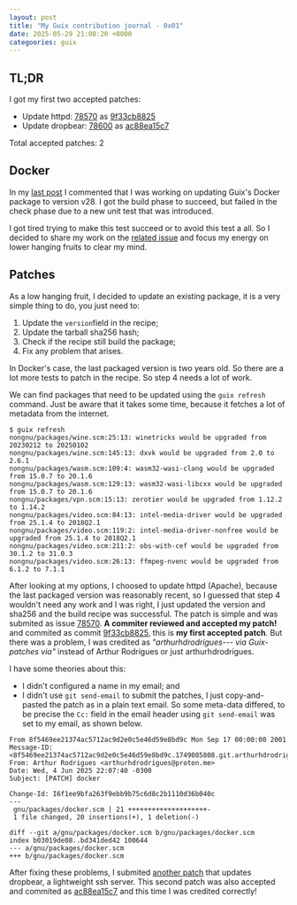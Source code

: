 ```yaml
---
layout: post
title: "My Guix contribution journal - 0x01"
date: 2025-05-29 21:08:20 +0000
categoories: guix
---
```


## TL;DR

I got my first two accepted patches:
* Update httpd: [78570](https://issues.guix.gnu.org/78570) as [9f33cb8825](https://codeberg.org/guix/guix/commit/9f33cb88252f628899c1e11f8b72b9f0022804e1)
* Update dropbear: [78600](https://issues.guix.gnu.org/78600) as [ac88ea15c7](https://codeberg.org/guix/guix/commit/ac88ea15c74e918d3a5ad9c5e45f3ef2af2c2d20)

Total accepted patches: 2

## Docker

In my [last post](../05/17/first-contact-guix.html) I commented that I was working on updating Guix's Docker package to version v28.
I got the build phase to succeed, but failed in the check phase due to a new unit test that was introduced.

I got tired trying to make this test succeed or to avoid this test a all.
So I decided to share my work on the [related issue](https://issues.guix.gnu.org/74746)
and focus my energy on lower hanging fruits to clear my mind.

## Patches

As a low hanging fruit, I decided to update an existing package, it is a very simple thing to do, you just need to:
1. Update the `version`field in the recipe;
2. Update the tarball sha256 hash;
3. Check if the recipe still build the package;
4. Fix any problem that arises.

In Docker's case, the last packaged version is two years old.
So there are a lot more tests to patch in the recipe.
So step 4 needs a lot of work.

We can find packages that need to be updated using the `guix refresh` command.
Just be aware that it takes some time, because it fetches a lot of metadata from the internet.

```{bash}
$ guix refresh
nongnu/packages/wine.scm:25:13: winetricks would be upgraded from 20230212 to 20250102
nongnu/packages/wine.scm:145:13: dxvk would be upgraded from 2.0 to 2.6.1
nongnu/packages/wasm.scm:109:4: wasm32-wasi-clang would be upgraded from 15.0.7 to 20.1.6
nongnu/packages/wasm.scm:129:13: wasm32-wasi-libcxx would be upgraded from 15.0.7 to 20.1.6
nongnu/packages/vpn.scm:15:13: zerotier would be upgraded from 1.12.2 to 1.14.2
nongnu/packages/video.scm:84:13: intel-media-driver would be upgraded from 25.1.4 to 2018Q2.1
nongnu/packages/video.scm:119:2: intel-media-driver-nonfree would be upgraded from 25.1.4 to 2018Q2.1
nongnu/packages/video.scm:211:2: obs-with-cef would be upgraded from 30.1.2 to 31.0.3
nongnu/packages/video.scm:26:13: ffmpeg-nvenc would be upgraded from 6.1.2 to 7.1.1
```

After looking at my options, I choosed to update httpd (Apache), because the last packaged version was reasonably recent, 
so I guessed that step 4 wouldn't need any work and I was right, I just updated the version and sha256 and the build recipe was successful.
The patch is simple and was submited as issue [78570](https://issues.guix.gnu.org/78570).
**A commiter reviewed and accepted my patch!** and commited as commit [9f33cb8825](https://codeberg.org/guix/guix/commit/9f33cb88252f628899c1e11f8b72b9f0022804e1), this is **my first accepted patch**. 
But there was a problem, I was credited as *"arthurhdrodrigues--- via Guix-patches via"* instead of Arthur Rodrigues or just arthurhdrodrigues.

I have some theories about this:
* I didn't configured a name in my email; and
* I didn't use `git send-email` to submit the patches, I just copy-and-pasted the patch as in a plain text email.
  So some meta-data differed, to be precise the `Cc:` field in the email header using `git send-email` was set to my email, as shown below.

```{text}
From 8f5469ee21374ac5712ac9d2e0c5e46d59e8bd9c Mon Sep 17 00:00:00 2001                                                                                                   
Message-ID: <8f5469ee21374ac5712ac9d2e0c5e46d59e8bd9c.1749085808.git.arthurhdrodrigues@proton.me>
From: Arthur Rodrigues <arthurhdrodrigues@proton.me>
Date: Wed, 4 Jun 2025 22:07:40 -0300
Subject: [PATCH] docker
 
Change-Id: I6f1ee9bfa263f9ebb9b75c6d8c2b1110d36b040c
---
 gnu/packages/docker.scm | 21 ++++++++++++++++++++-
 1 file changed, 20 insertions(+), 1 deletion(-)
 
diff --git a/gnu/packages/docker.scm b/gnu/packages/docker.scm
index b03019de08..bd341ded42 100644
--- a/gnu/packages/docker.scm
+++ b/gnu/packages/docker.scm
```

After fixing these problems, I submited [another patch](https://issues.guix.gnu.org/78600) that updates dropbear, a lightweight ssh server.
This second patch was also accepted and commited as [ac88ea15c7](https://codeberg.org/guix/guix/commit/ac88ea15c74e918d3a5ad9c5e45f3ef2af2c2d20) and this time I was credited correctly! 
